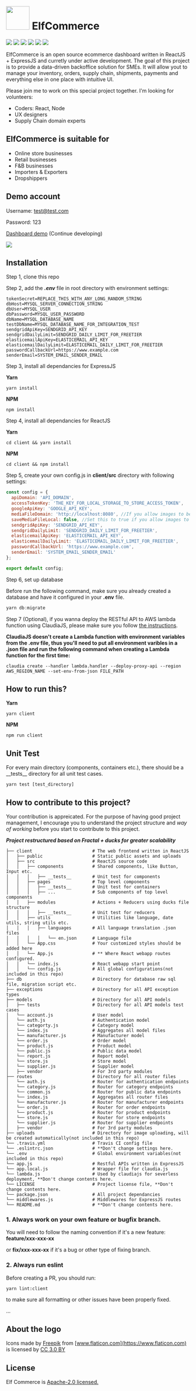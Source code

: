 # <img src="https://image.flaticon.com/icons/svg/235/235111.svg" width="64" /> ElfCommerce


<p>
  <img src="https://img.shields.io/badge/React-16.4.+-lightblue.svg">
  <img src="https://img.shields.io/badge/Redux-4.0.+-purple.svg">
  <img src="https://img.shields.io/badge/Nodejs-8.10.+-green.svg">
  <img src="https://img.shields.io/badge/Express-4.16.+-black.svg">
  <img src="https://img.shields.io/badge/Boostrap-4.+-purple.svg">
  <img src="https://img.shields.io/badge/MySQL-5.7.+-blue.svg">
</p>

ElfCommerce is an open source ecommerce dashboard written in ReactJS + ExpressJS and curretly under active development. The goal of this project is to provide a data-driven backoffice solution for SMEs. It will allow yout to manage your inventory, orders, supply chain, shipments, payments and everything else in one place with intuitive UI. 

Please join me to work on this special project together. I'm looking for volunteers:
 - Coders: React, Node
 - UX designers
 - Supply Chain domain experts


## ElfCommerce is suitable for

- Online store businesses
- Retail businesses
- F&B businesses
- Importers & Exporters
- Dropshippers

## Demo account

Username: test@test.com

Password: 123

[Dashboard demo](https://ccwukong.github.io/) (Continue developing)

<img src="https://media.giphy.com/media/6utXdpDYcFfa3szDcI/giphy.gif" />


## Installation

Step 1, clone this repo

Step 2, add the ***.env*** file in root directory with environment settings:

```
tokenSecret=REPLACE_THIS_WITH_ANY_LONG_RANDOM_STRING
dbHost=MYSQL_SERVER_CONNECTION_STRING
dbUser=MYSQL_USER
dbPassword=MYSQL_USER_PASSWORD
dbName=MYSQL_DATABASE_NAME
testDbName=MYSQL_DATABASE_NAME_FOR_INTEGRATION_TEST
sendgridApiKey=SENDGRID_API_KEY
sendgridDailyLimit=SENDGRID_DAILY_LIMIT_FOR_FREETIER
elasticemailApiKey=ELASTICEMAIL_API_KEY
elasticemailDailyLimit=ELASTICEMAIL_DAILY_LIMIT_FOR_FREETIER
passwordCallbackUrl=https://www.example.com
senderEmail=SYSTEM_EMAIL_SENDER_EMAIL
```
Step 3, install all dependancies for ExpressJS

**Yarn**
```console
yarn install
```

**NPM**

```console
npm install
```

Step 4, install all dependancies for ReactJS

**Yarn**
```console
cd client && yarn install
```

**NPM**

```console
cd client && npm install
```

Step 5, create your own config.js in **client/src** directory with following settings:

```javascript
const config = {
  apiDomain: 'API_DOMAIN',
  accessTokenKey: 'THE_KEY_FOR_LOCAL_STORAGE_TO_STORE_ACCESS_TOKEN',
  googleApiKey: 'GOOGLE_API_KEY',
  mediaFileDomain: 'http://localhost:8080', //If you allow images to be uploaded to your local server
  saveMediaFileLocal: false, //Set this to true if you allow images to be uploaded to your local server
  sendgridApiKey: 'SENDGRID_API_KEY',
  sendgridDailyLimit: 'SENDGRID_DAILY_LIMIT_FOR_FREETIER',
  elasticemailApiKey: 'ELASTICEMAIL_API_KEY',
  elasticemailDailyLimit: 'ELASTICEMAIL_DAILY_LIMIT_FOR_FREETIER',
  passwordCallbackUrl: 'https://www.example.com',
  senderEmail: 'SYSTEM_EMAIL_SENDER_EMAIL'
};

export default config;
```

Step 6, set up database

Before run the following command, make sure you already created a database and have it configured in your **.env** file.

```javascript
yarn db:migrate
```

Step 7 (Optional), if you wanna deploy the RESTful API to AWS lambda function using ClaudiaJS, please make sure you follow [the instructions](https://medium.freecodecamp.org/express-js-and-aws-lambda-a-serverless-love-story-7c77ba0eaa35).

**ClaudiaJS doesn't create a Lambda function with environment variables from the .env file, thus you'll need to put all environment varibles in a .json file and run the following command when creating a Lambda function for the first time:**

```console
claudia create --handler lambda.handler --deploy-proxy-api --region AWS_REGION_NAME --set-env-from-json FILE_PATH
```


## How to run this?

**Yarn**

```console
yarn client
```

**NPM**

```console
npm run client
```

## Unit Test

For every main directory (components, containers etc.), there should be a \_\_tests\_\_ directory for all unit test cases.
```console
yarn test [test_directory]
```


## How to contribute to this project?

Your contribution is appreicated. For the purpose of having good project management, I encourage you to understand the project structure and *way of working* before you start to contribute to this project.

***Project restructured based on Fractal + ducks for greater scalability***

```
├── client                       # The web frontend written in ReactJS
│   ├── public                   # Static public assets and uploads
│   ├── src                      # ReactJS source code
│   │   ├── components           # Shared components, like Button, Input etc.
│   │   │   ├── __tests__        # Unit test for components
│   │   ├── pages                # Top level components
│   │   │   ├── __tests__        # Unit test for containers
│   │   │   ├── ...              # Sub components of top level components
│   │   ├── modules              # Actions + Reducers using ducks file structure
│   │   │   ├── __tests__        # Unit test for reducers
│   │   ├── utils                # Utilities like language, date utils, string utils etc.
│   │   │   ├── languages        # All language translation .json files
│   │   │   │   └── en.json      # Language file
│   │   └── App.css              # Your customized styles should be added here
│   │   └── App.js               # ** Where React webapp routes configured.
│   │   └── index.js             # React webapp start point
│   │   └── config.js            # All global configurations(not included in this repo)
├── db                           # Directory for database raw sql file, migration script etc. 
├── exceptions                   # Directory for all API exception types
├── models                       # Directory for all API models
│   ├── tests                    # Directory for all API models test cases
│   └── account.js               # User model
│   └── auth.js                  # Authentication model
│   └── categorty.js             # Category model
│   └── index.js                 # Aggregates all model files
│   └── manufacturer.js          # Manufacturer model
│   └── order.js                 # Order model
│   └── product.js               # Product model
│   └── public.js                # Public data model
│   └── report.js                # Report model
│   └── store.js                 # Store model
│   └── supplier.js              # Supplier model
│   ├── vendor                   # For 3rd party modules
├── routes                       # Directory for all router files
│   └── auth.js                  # Router for authentication endpoints
│   └── category.js              # Router for category endpoints
│   └── common.js                # Router for public data endpoints
│   └── index.js                 # Aggregates all router files
│   └── manufacturer.js          # Router for manufacturer endpoints
│   └── order.js                 # Router for order endpoints
│   └── product.js               # Router for product endpoints
│   └── store.js                 # Router for store endpoints
│   └── supplier.js              # Router for supplier endpoints
│   ├── vendor                   # For 3rd party modules
├── uploads                      # Directory for image uploading, will be created automatically(not included in this repo)
└── .travis.yml                  # Travis CI config file
└── .eslintrc.json               # **Don't change settings here.
└── .env                         # Global environment variables(not included in this repo)
└── app.js                       # Restful APIs written in ExpressJS
└── app.local.js                 # Wrapper file for claudia.js
└── lambda.js                    # Used by claudiajs for severless deployment, **Don't change contents here.
└── LICENSE                      # Project license file, **Don't change contents here.
└── package.json                 # All project dependancies
└── middlewares.js               # Middlewares for ExpressJS routes
└── README.md                    # **Don't change contents here.
```

### 1. Always work on your own feature or bugfix branch.

You will need to follow the naming convention if it's a new feature:
**feature/xxx-xxx-xx**

or **fix/xxx-xxx-xx** if it's a bug or other type of fixing branch.


### 2. Always run eslint

Before creating a PR, you should run:
```console
yarn lint:client
```
to make sure all formatting or other issues have been properly fixed.

...

## About the logo

Icons made by [Freepik](https://www.freepik.com) from [www.flaticon.com](https://www.flaticon.com) is licensed by [CC 3.0 BY](http://creativecommons.org/licenses/by/3.0)


## License
Elf Commerce is [Apache-2.0 licensed.](https://github.com/ccwukong/elfcommerce/blob/master/LICENSE)
